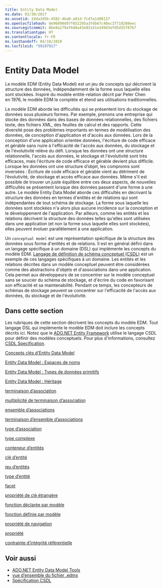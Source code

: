 ```yaml
---
title: Entity Data Model
ms.date: 03/30/2017
ms.assetid: 2dda3d5b-4582-4ba0-a91d-fcd7a1498137
ms.openlocfilehash: 8e96890d97f652295a3fdb67c48ec37710280eec
ms.sourcegitcommit: 0be8a279af6d8a43e03141e349d3efd5d35f8767
ms.translationtype: HT
ms.contentlocale: fr-FR
ms.lasthandoff: 04/18/2019
ms.locfileid: "59197917"
---
```

# <a name="entity-data-model"></a>Entity Data Model
Le modèle EDM (Entity Data Model) est un jeu de concepts qui décrivent la structure des données, indépendamment de la forme sous laquelle elles sont stockées. Inspiré du modèle entité-relation décrit par Peter Chen en 1976, le modèle EDM le complète et étend ses utilisations traditionnelles.  
  
 Le modèle EDM aborde les difficultés qui se présentent lors du stockage de données sous plusieurs formes. Par exemple, prenons une entreprise qui stocke des données dans des bases de données relationnelles, des fichiers texte, des fichiers XML, des feuilles de calcul et des rapports. Cette diversité pose des problèmes importants en termes de modélisation des données, de conception d'application et d'accès aux données. Lors de la conception d'une application orientée données, l'écriture de code efficace et gérable sans nuire à l'efficacité de l'accès aux données, du stockage et de l'évolutivité relève du défi. Lorsque les données ont une structure relationnelle, l'accès aux données, le stockage et l'évolutivité sont très efficaces, mais l'écriture de code efficace et gérable devient plus difficile. Lorsque les données ont une structure d’objet, les compromis sont inversées : Écriture de code efficace et gérable vient au détriment de l’évolutivité, de stockage et accès efficace aux données. Même s'il est possible de trouver un juste équilibre entre ces deux aspects, de nouvelles difficultés se présentent lorsque des données passent d'une forme à une autre. Le modèle Entity Data Model aborde ces difficultés en décrivant la structure des données en termes d'entités et de relations qui sont indépendantes de tout schéma de stockage. La forme sous laquelle les données sont stockées n'a alors plus aucune incidence sur la conception et le développement de l'application. Par ailleurs, comme les entités et les relations décrivent la structure des données telles qu'elles sont utilisées dans une application (et non la forme sous laquelle elles sont stockées), elles peuvent évoluer parallèlement à une application.  
  
 Un `conceptual model` est une représentation spécifique de la structure des données sous forme d'entités et de relations. Il est en général défini dans un langage spécifique à un domaine (DSL) qui implémente les concepts du modèle EDM. [Langage de définition de schéma conceptuel (CSDL)](../../../../docs/framework/data/adonet/ef/language-reference/csdl-specification.md) est un exemple de ces langages spécifiques à un domaine. Les entités et les relations décrites dans un modèle conceptuel peuvent être considérées comme des abstractions d'objets et d'associations dans une application. Cela permet aux développeurs de se concentrer sur le modèle conceptuel sans se soucier du schéma de stockage, et d'écrire du code en favorisant son efficacité et sa maintenabilité. Pendant ce temps, les concepteurs de schémas de stockage peuvent se concentrer sur l'efficacité de l'accès aux données, du stockage et de l'évolutivité.  
  
## <a name="in-this-section"></a>Dans cette section  
 Les rubriques de cette section décrivent les concepts du modèle EDM. Tout langage DSL qui implémente le modèle EDM doit inclure les concepts décrits ici. Notez que le [ADO.NET Entity Framework](../../../../docs/framework/data/adonet/ef/index.md) utilise le langage CSDL pour définir des modèles conceptuels. Pour plus d'informations, consultez [CSDL Specification](../../../../docs/framework/data/adonet/ef/language-reference/csdl-specification.md).  
  
 [Concepts clés d’Entity Data Model](../../../../docs/framework/data/adonet/entity-data-model-key-concepts.md)  
  
 [Entity Data Model : Espaces de noms](../../../../docs/framework/data/adonet/entity-data-model-namespaces.md)  
  
 [Entity Data Model : Types de données primitifs](../../../../docs/framework/data/adonet/entity-data-model-primitive-data-types.md)  
  
 [Entity Data Model : Héritage](../../../../docs/framework/data/adonet/entity-data-model-inheritance.md)  
  
 [terminaison d’association](../../../../docs/framework/data/adonet/association-end.md)  
  
 [multiplicité de terminaison d’association](../../../../docs/framework/data/adonet/association-end-multiplicity.md)  
  
 [ensemble d’associations](../../../../docs/framework/data/adonet/association-set.md)  
  
 [terminaison d’ensemble d’associations](../../../../docs/framework/data/adonet/association-set-end.md)  
  
 [type d’association](../../../../docs/framework/data/adonet/association-type.md)  
  
 [type complexe](../../../../docs/framework/data/adonet/complex-type.md)  
  
 [conteneur d’entités](../../../../docs/framework/data/adonet/entity-container.md)  
  
 [clé d’entité](../../../../docs/framework/data/adonet/entity-key.md)  
  
 [jeu d’entités](../../../../docs/framework/data/adonet/entity-set.md)  
  
 [type d’entité](../../../../docs/framework/data/adonet/entity-type.md)  
  
 [facet](../../../../docs/framework/data/adonet/facet.md)  
  
 [propriété de clé étrangère](../../../../docs/framework/data/adonet/foreign-key-property.md)  
  
 [fonction déclarée par modèle](../../../../docs/framework/data/adonet/model-declared-function.md)  
  
 [fonction définie par modèle](../../../../docs/framework/data/adonet/model-defined-function.md)  
  
 [propriété de navigation](../../../../docs/framework/data/adonet/navigation-property.md)  
  
 [propriété](../../../../docs/framework/data/adonet/property.md)  
  
 [contrainte d’intégrité référentielle](../../../../docs/framework/data/adonet/referential-integrity-constraint.md)  
  
## <a name="see-also"></a>Voir aussi

- [ADO.NET Entity Data Model Tools](https://docs.microsoft.com/previous-versions/dotnet/netframework-4.0/bb399249(v=vs.100))
- [vue d’ensemble du fichier .edmx](https://docs.microsoft.com/previous-versions/dotnet/netframework-4.0/cc982042(v=vs.100))
- [Spécification CSDL](../../../../docs/framework/data/adonet/ef/language-reference/csdl-specification.md)
